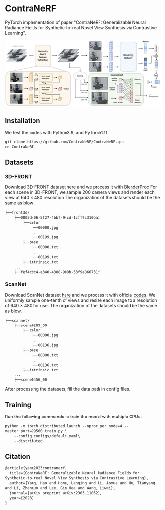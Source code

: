 # ContraNeRF
PyTorch implementation of paper "ContraNeRF: Generalizable Neural Radiance Fields for Synthetic-to-real Novel View Synthesis via Contrastive Learning".

![pipeline](assets/pipeline.png)

## Installation

We test the codes with Python3.9, and PyTorch1.11.
```
git clone https://github.com/ContraNeRF/ContraNeRF.git
cd ContraNeRF
```

## Datasets

### 3D-FRONT

Download 3D-FRONT dataset [here](https://tianchi.aliyun.com/specials/promotion/alibaba-3d-scene-dataset) and we process it with [BlenderProc](https://github.com/DLR-RM/BlenderProc) 
For each scene in 3D-FRONT, we sample 200 camera views and render each view at 640 × 480 resolution
The organization of the datasets should be the same as blow.

```
├──front3d/
    ├──0003d406-5f27-4bbf-94cd-1cff7c310ba1
        ├──color
            ├──00000.jpg
            ...
            ├──00199.jpg
        ├──pose
            ├──00000.txt
            ...
            ├──00199.txt
        ├──intrinsic.txt
    ...
    ├──fef4c9c4-a340-4388-908b-53f9a866731f
```

### ScanNet

Download ScanNet dataset [here](http://www.scan-net.org/) and we process it with official [codes](https://github.com/ScanNet/ScanNet). 
We uniformly sample one-tenth of views and resize each image to a resolution of 640 × 480 for use.
The organization of the datasets should be the same as blow.

```
├──scannet/
    ├──scene0289_00
        ├──color
            ├──00000.jpg
            ...
            ├──00136.jpg
        ├──pose
            ├──00000.txt
            ...
            ├──00136.txt
        ├──intrinsic.txt
    ...
    ├──scene0456_00
```

After processing the datasets, fill the data path in config files.

## Training

Run the following commands to train the model with multiple GPUs.

```
python -m torch.distributed.launch --nproc_per_node=4 --master_port=29500 train.py \
    --config configs/default.yaml\
    --distributed
```

## Citation

```
@article{yang2023contranerf,
  title={ContraNeRF: Generalizable Neural Radiance Fields for Synthetic-to-real Novel View Synthesis via Contrastive Learning},
  author={Yang, Hao and Hong, Lanqing and Li, Aoxue and Hu, Tianyang and Li, Zhenguo and Lee, Gim Hee and Wang, Liwei},
  journal={arXiv preprint arXiv:2303.11052},
  year={2023}
}
```